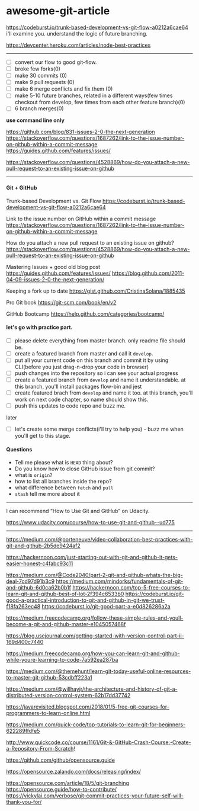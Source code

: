 # awesome-git-article

https://codeburst.io/trunk-based-development-vs-git-flow-a0212a6cae64 i'll examine you. understand the logic of future branching.

https://devcenter.heroku.com/articles/node-best-practices

---


- [ ] convert our flow to good git-flow.
- [ ] broke few forks(0)
- [ ] make 30 commits (0)
- [ ] make 9 pull requests (0)
- [ ] make 6 merge conflicts and fix them (0)
- [ ] make 5-10 future branches, related in a different ways(few times checkout from develop, few times from each other feature branch)(0)
- [ ] 6 branch merges(0)

**use command line only**

https://github.com/blog/831-issues-2-0-the-next-generation
https://stackoverflow.com/questions/1687262/link-to-the-issue-number-on-github-within-a-commit-message
https://guides.github.com/features/issues/

https://stackoverflow.com/questions/4528869/how-do-you-attach-a-new-pull-request-to-an-existing-issue-on-github

---

#### Git + GitHub
Trunk-based Development vs. Git Flow
https://codeburst.io/trunk-based-development-vs-git-flow-a0212a6cae64

Link to the issue number on GitHub within a commit message
https://stackoverflow.com/questions/1687262/link-to-the-issue-number-on-github-within-a-commit-message

How do you attach a new pull request to an existing issue on github?
https://stackoverflow.com/questions/4528869/how-do-you-attach-a-new-pull-request-to-an-existing-issue-on-github

Mastering Issues + good old blog post
https://guides.github.com/features/issues/
https://blog.github.com/2011-04-09-issues-2-0-the-next-generation/

Keeping a fork up to date
https://gist.github.com/CristinaSolana/1885435

Pro Git book
https://git-scm.com/book/en/v2

GitHub Bootcamp
https://help.github.com/categories/bootcamp/



#### let's go with practice part. 
- [ ] please delete everything from master branch. only readme file should be.
- [ ] create a featured branch from master and call it `develop`.
- [ ] put all your current code on this branch and commit it by using CLI(before you just drag-n-drop your code in browser)
- [ ] push changes into the repository so i can see your actual progress
- [ ] create a featured branch from `develop` and name it understandable. at this branch, you'll install packages flow-bin and jest
- [ ] create featured brach from `develop` and name it too. at this branch, you'll work on next code chapter, so name should show this. 
- [ ] push this updates to code repo and buzz me.

later
- [ ] let's create some merge conflicts(i'll try to help you) - buzz me when you'll get to this stage.


#### Questions
- Tell me please what is `HEAD` thing about?
- Do you know how to close GitHub issue from git commit?
- what is `origin`?
- how to list all branches inside the repo?
- what difference between `fetch` and `pull`
- `stash` tell me more about it

---

I can recommend “How to Use Git and GitHub” on Udacity.

https://www.udacity.com/course/how-to-use-git-and-github--ud775

---
https://medium.com/@porteneuve/video-collaboration-best-practices-with-git-and-github-2b5de9424af2

https://hackernoon.com/just-starting-out-with-git-and-github-it-gets-easier-honest-c4fabc93c11


https://medium.com/@Code2040/part-2-git-and-github-whats-the-big-deal-7cd97d91b3c9
https://medium.com/mindorks/fundamentals-of-git-and-github-6d0ca62b0b1f
https://hackernoon.com/top-5-free-courses-to-learn-git-and-github-best-of-lot-2f394c6533b0
https://codeburst.io/git-good-a-practical-introduction-to-git-and-github-in-git-we-trust-f18fa263ec48
https://codeburst.io/git-good-part-a-e0d826286a2a

https://medium.freecodecamp.org/follow-these-simple-rules-and-youll-become-a-git-and-github-master-e1045057468f

https://blog.usejournal.com/getting-started-with-version-control-part-ii-169d400c7440

https://medium.freecodecamp.org/how-you-can-learn-git-and-github-while-youre-learning-to-code-7a592ea287ba

https://medium.com/@themehunt/learn-git-today-useful-online-resources-to-master-git-github-53cdbff223a1


https://medium.com/@willhayjr/the-architecture-and-history-of-git-a-distributed-version-control-system-62b17dd37742

https://javarevisited.blogspot.com/2018/01/5-free-git-courses-for-programmers-to-learn-online.html

https://medium.com/quick-code/top-tutorials-to-learn-git-for-beginners-622289ffdfe5

http://www.quickcode.co/course/1161/Git-&-GitHub-Crash-Course:-Create-a-Repository-From-Scratch!


https://github.com/github/opensource.guide

https://opensource.zalando.com/docs/releasing/index/

https://opensource.com/article/18/5/git-branching
https://opensource.guide/how-to-contribute/
https://vickylai.com/verbose/git-commit-practices-your-future-self-will-thank-you-for/


